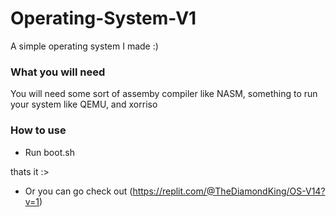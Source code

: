 # Operating-System-V1
A simple operating system I made :)

### What you will need

You will need some sort of assemby compiler like NASM, something to run your system like QEMU, and xorriso

### How to use

* Run boot.sh

thats it :>

* Or you can go check out (https://replit.com/@TheDiamondKing/OS-V14?v=1)
